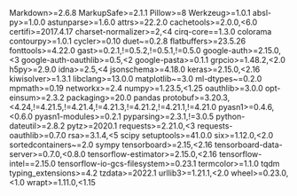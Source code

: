 Markdown>=2.6.8
MarkupSafe>=2.1.1
Pillow>=8
Werkzeug>=1.0.1
absl-py>=1.0.0
astunparse>=1.6.0
attrs>=22.2.0
cachetools>=2.0.0,<6.0
certifi>=2017.4.17
charset-normalizer>=2,<4
cirq-core==1.3.0
colorama
contourpy>=1.0.1
cycler>=0.10
duet~=0.2.8
flatbuffers>=23.5.26
fonttools>=4.22.0
gast>=0.2.1,!=0.5.2,!=0.5.1,!=0.5.0
google-auth>=2.15.0,<3
google-auth-oauthlib>=0.5,<2
google-pasta>=0.1.1
grpcio>=1.48.2,<2.0
h5py>=2.9.0
idna>=2.5,<4
jsonschema>=4.18.0
keras>=2.15.0,<2.16
kiwisolver>=1.3.1
libclang>=13.0.0
matplotlib~=3.0
ml-dtypes~=0.2.0
mpmath>=0.19
networkx>=2.4
numpy>=1.23.5,<1.25
oauthlib>=3.0.0
opt-einsum>=2.3.2
packaging>=20.0
pandas
protobuf>=3.20.3,<4.24,!=4.21.5,!=4.21.4,!=4.21.3,!=4.21.2,!=4.21.1,!=4.21.0
pyasn1>=0.4.6,<0.6.0
pyasn1-modules>=0.2.1
pyparsing>=2.3.1,!=3.0.5
python-dateutil>=2.8.2
pytz>=2020.1
requests>=2.21.0,<3
requests-oauthlib>=0.7.0
rsa>=3.1.4,<5
scipy
setuptools>=41.0.0
six>=1.12.0,<2.0
sortedcontainers~=2.0
sympy
tensorboard>=2.15,<2.16
tensorboard-data-server>=0.7.0,<0.8.0
tensorflow-estimator>=2.15.0,<2.16
tensorflow-intel==2.15.0
tensorflow-io-gcs-filesystem>=0.23.1
termcolor>=1.1.0
tqdm
typing_extensions>=4.2
tzdata>=2022.1
urllib3>=1.21.1,<2.0
wheel>=0.23.0,<1.0
wrapt>=1.11.0,<1.15
